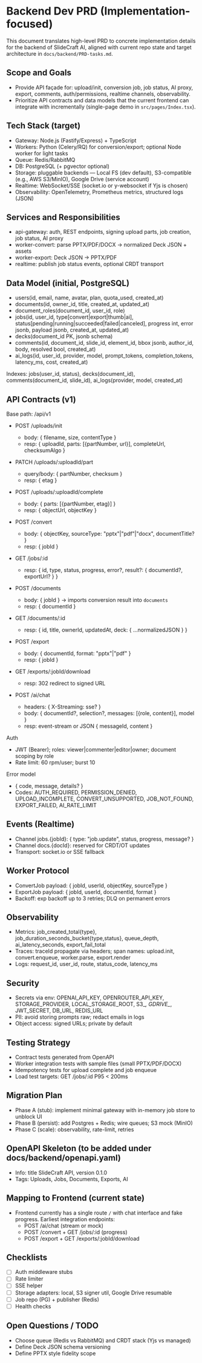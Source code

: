 # Backend Dev PRD (Implementation-focused)

This document translates high-level PRD to concrete implementation details for the backend of SlideCraft AI, aligned with current repo state and target architecture in `docs/backend/PRD-tasks.md`.

## Scope and Goals
- Provide API façade for: upload/init, conversion job, job status, AI proxy, export, comments, auth/permissions, realtime channels, observability.
- Prioritize API contracts and data models that the current frontend can integrate with incrementally (single-page demo in `src/pages/Index.tsx`).

## Tech Stack (target)
- Gateway: Node.js (Fastify/Express) + TypeScript
- Workers: Python (Celery/RQ) for conversion/export; optional Node worker for light tasks
- Queue: Redis/RabbitMQ
- DB: PostgreSQL (+ pgvector optional)
- Storage: pluggable backends — Local FS (dev default), S3-compatible (e.g., AWS S3/MinIO), Google Drive (service account)
- Realtime: WebSocket/SSE (socket.io or y-websocket if Yjs is chosen)
- Observability: OpenTelemetry, Prometheus metrics, structured logs (JSON)

## Services and Responsibilities
- api-gateway: auth, REST endpoints, signing upload parts, job creation, job status, AI proxy
- worker-convert: parse PPTX/PDF/DOCX → normalized Deck JSON + assets
- worker-export: Deck JSON → PPTX/PDF
- realtime: publish job status events, optional CRDT transport

## Data Model (initial, PostgreSQL)
- users(id, email, name, avatar, plan, quota_used, created_at)
- documents(id, owner_id, title, created_at, updated_at)
- document_roles(document_id, user_id, role)
- jobs(id, user_id, type[convert|export|thumb|ai], status[pending|running|succeeded|failed|canceled], progress int, error jsonb, payload jsonb, created_at, updated_at)
- decks(document_id PK, jsonb schema)
- comments(id, document_id, slide_id, element_id, bbox jsonb, author_id, body, resolved bool, created_at)
- ai_logs(id, user_id, provider, model, prompt_tokens, completion_tokens, latency_ms, cost, created_at)

Indexes: jobs(user_id, status), decks(document_id), comments(document_id, slide_id), ai_logs(provider, model, created_at)

## API Contracts (v1)
Base path: /api/v1

- POST /uploads/init
  - body: { filename, size, contentType }
  - resp: { uploadId, parts: [{partNumber, url}], completeUrl, checksumAlgo }
- PATCH /uploads/:uploadId/part
  - query/body: { partNumber, checksum }
  - resp: { etag }
- POST /uploads/:uploadId/complete
  - body: { parts: [{partNumber, etag}] }
  - resp: { objectUrl, objectKey }

- POST /convert
  - body: { objectKey, sourceType: "pptx"|"pdf"|"docx", documentTitle? }
  - resp: { jobId }

- GET /jobs/:id
  - resp: { id, type, status, progress, error?, result?: { documentId?, exportUrl? } }

- POST /documents
  - body: { jobId } -> imports conversion result into `documents`
  - resp: { documentId }

- GET /documents/:id
  - resp: { id, title, ownerId, updatedAt, deck: { ...normalizedJSON } }

- POST /export
  - body: { documentId, format: "pptx"|"pdf" }
  - resp: { jobId }

- GET /exports/:jobId/download
  - resp: 302 redirect to signed URL

- POST /ai/chat
  - headers: { X-Streaming: sse? }
  - body: { documentId?, selection?, messages: [{role, content}], model }
  - resp: event-stream or JSON { messageId, content }

Auth
- JWT (Bearer); roles: viewer|commenter|editor|owner; document scoping by role
- Rate limit: 60 rpm/user; burst 10

Error model
- { code, message, details? }
- Codes: AUTH_REQUIRED, PERMISSION_DENIED, UPLOAD_INCOMPLETE, CONVERT_UNSUPPORTED, JOB_NOT_FOUND, EXPORT_FAILED, AI_RATE_LIMIT

## Events (Realtime)
- Channel jobs.{jobId}: { type: "job.update", status, progress, message? }
- Channel docs.{docId}: reserved for CRDT/OT updates
- Transport: socket.io or SSE fallback

## Worker Protocol
- ConvertJob payload: { jobId, userId, objectKey, sourceType }
- ExportJob payload: { jobId, userId, documentId, format }
- Backoff: exp backoff up to 3 retries; DLQ on permanent errors

## Observability
- Metrics: job_created_total{type}, job_duration_seconds_bucket{type,status}, queue_depth, ai_latency_seconds, export_fail_total
- Traces: traceId propagate via headers; span names: upload.init, convert.enqueue, worker.parse, export.render
- Logs: request_id, user_id, route, status_code, latency_ms

## Security
- Secrets via env: OPENAI_API_KEY, OPENROUTER_API_KEY, STORAGE_PROVIDER, LOCAL_STORAGE_ROOT, S3_*, GDRIVE_*, JWT_SECRET, DB_URL, REDIS_URL
- PII: avoid storing prompts raw; redact emails in logs
- Object access: signed URLs; private by default

## Testing Strategy
- Contract tests generated from OpenAPI
- Worker integration tests with sample files (small PPTX/PDF/DOCX)
- Idempotency tests for upload complete and job enqueue
- Load test targets: GET /jobs/:id P95 < 200ms

## Migration Plan
- Phase A (stub): implement minimal gateway with in-memory job store to unblock UI
- Phase B (persist): add Postgres + Redis; wire queues; S3 mock (MinIO)
- Phase C (scale): observability, rate-limit, retries

## OpenAPI Skeleton (to be added under docs/backend/openapi.yaml)
- Info: title SlideCraft API, version 0.1.0
- Tags: Uploads, Jobs, Documents, Exports, AI

## Mapping to Frontend (current state)
- Frontend currently has a single route `/` with chat interface and fake progress. Earliest integration endpoints:
  - POST /ai/chat (stream or mock)
  - POST /convert + GET /jobs/:id (progress)
  - POST /export + GET /exports/:jobId/download

## Checklists
- [ ] Auth middleware stubs
- [ ] Rate limiter
- [ ] SSE helper
- [ ] Storage adapters: local, S3 signer util, Google Drive resumable
- [ ] Job repo (PG) + publisher (Redis)
- [ ] Health checks

## Open Questions / TODO
- Choose queue (Redis vs RabbitMQ) and CRDT stack (Yjs vs managed)
- Define Deck JSON schema versioning
- Define PPTX style fidelity scope
